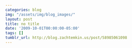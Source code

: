 ```yaml
---
categories: blog
img: "/assets/img/blog_images/" 
layout: post
title: no title
date: '2009-10-01T00:00:00-05:00'
tags: []
tumblr_url: http://blog.zachtemkin.us/post/58985061098
---
```

